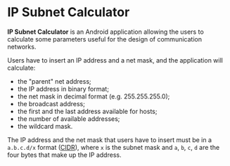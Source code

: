 # IP Subnet Calculator
**IP Subnet Calculator** is an Android application allowing the users to calculate some parameters useful for the design of communication networks.

Users have to insert an IP address and a net mask, and the application will calculate:
- the "parent" net address;
- the IP address in binary format;
- the net mask in decimal format (e.g. 255.255.255.0);
- the broadcast address;
- the first and the last address available for hosts;
- the number of available addresses;
- the wildcard mask.

The IP address and the net mask that users have to insert must be in a `a.b.c.d/x` format ([CIDR](https://en.wikipedia.org/wiki/Classless_Inter-Domain_Routing#CIDR_notation)), where `x` is the subnet mask and `a`, `b`, `c`, `d` are the four bytes that make up the IP address.
